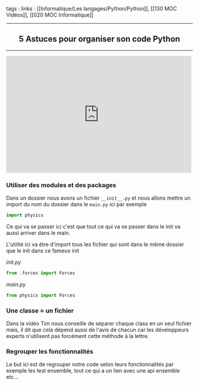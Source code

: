 tags : 
links : [[Informatique/Les langages/Python/Python]], [[130 MOC Vidéos]], [[020 MOC Informatique]]

****

<h2 style="text-align: center;"> 5 Astuces pour organiser son code Python </h2>

****


<iframe width="500" height="315" src="https://www.youtube.com/embed/e9yMYdnSlUA" title="YouTube video player" frameborder="0" allow="accelerometer; autoplay; clipboard-write; encrypted-media; gyroscope; picture-in-picture" allowfullscreen></iframe>



### Utiliser des modules et des packages

Dans un dossier nous avons un fichier ```__init__.py``` et nous allons mettre un import du nom du dossier dans le ```main.py``` ici par exemple 

```python
import physics
```

Ce qui va se passer ici c'est que tout ce qui va se passer dans le init va aussi arriver dans le main.

L'utilité ici va être d'import tous les fichier qui sont dans le même dossier que le init dans ce fameux init

*init.py*
```python
from .forces import Forces
```

*main.py*
```python
from physics import Forces
```


### Une classe = un fichier

Dans la vidéo Tim nous conseille de séparer chaque class en un seul fichier mais, il dit que cela dépend aussi de l'avis de chacun car les développeurs experts n'utilisent pas forcément cette méthode à la lettre.


### Regrouper les fonctionnalités

Le but ici est de regrouper notre code selon leurs fonctionnalités par exemple les test ensemble, tout ce qui a un lien avec une api ensemble etc...



